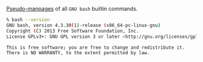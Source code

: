 [Pseudo-manpages](https://gist.github.com/D630/2c6d81bde813676a2d0b) of all `GNU bash` builtin commands.

```sh
% bash --version
GNU bash, version 4.3.30(1)-release (x86_64-pc-linux-gnu)
Copyright (C) 2013 Free Software Foundation, Inc.
License GPLv3+: GNU GPL version 3 or later <http://gnu.org/licenses/gpl.html>

This is free software; you are free to change and redistribute it.
There is NO WARRANTY, to the extent permitted by law.
```
